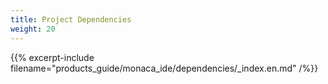 ```yaml
---
title: Project Dependencies
weight: 20
---
```


{{% excerpt-include filename="products_guide/monaca_ide/dependencies/_index.en.md" /%}}